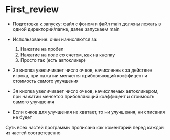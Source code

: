 # First_review

- Подготовка к запуску: файл с фоном и файл main должны лежать в одной директории/папке, далее запускаем main

- Использование: очки начисляются за:
  1) Нажатие на пробел
  2) Нажатие на поле со счетом, как на кнопку
  3) Просто так (есть автокликер)
  
- 2я кнопка увеличивает число очков, начисленных за действие игрока, при нажатии меняется прибовляющий коэффицент и стоимость самого улучшения
- 3я кнопка увеличивает число очков, начисляемых автокликером, при нажатии меняется прибовляющий коэффицент и стоимость самого улучшения
- Если очков для улучшения не хватает, то ни улучшения, ни списания не будет

Суть всех частей программы прописана как коментарий перед каждой из частей соответсвенно
